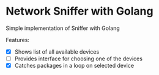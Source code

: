 # Network Sniffer with Golang
Simple implementation of Sniffer with Golang

Features:
- [x] Shows list of all available devices
- [ ] Provides interface for choosing one of the devices
- [x] Catches packages in a loop on selected device